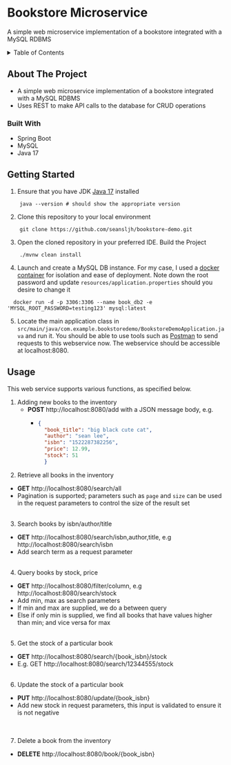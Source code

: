 # Bookstore Microservice
A simple web microservice implementation of a bookstore integrated with a MySQL RDBMS

<!-- TABLE OF CONTENTS -->
<details>
  <summary>Table of Contents</summary>
  <ol>
    <li>
      <a href="#about-the-project">About The Project</a>
      <ul>
        <li><a href="#built-with">Built With</a></li>
      </ul>
    </li>
    <li>
      <a href="#getting-started">Getting Started</a>
      <ul>
        <li><a href="#prerequisites">Prerequisites</a></li>
        <li><a href="#installation">Installation</a></li>
      </ul>
    </li>
    <li><a href="#usage">Usage</a></li>
    <li><a href="#acknowledgments">Acknowledgments</a></li>
  </ol>
</details>

<!-- ABOUT THE PROJECT -->
## About The Project
- A simple web microservice implementation of a bookstore integrated with a MySQL RDBMS
- Uses REST to make API calls to the database for CRUD operations 

### Built With
* Spring Boot
* MySQL
* Java 17


<!-- GETTING STARTED -->
## Getting Started
1. Ensure that you have JDK [Java 17](https://www.oracle.com/java/technologies/javase/jdk17-archive-downloads.html) installed
```shell
    java --version # should show the appropriate version
```
2. Clone this repository to your local environment
```shell
    git clone https://github.com/seansljh/bookstore-demo.git
```
3. Open the cloned repository in your preferred IDE. Build the Project
```shell
    ./mvnw clean install
```
4. Launch and create a MySQL DB instance. For my case, I used a [docker container](https://www.docker.com/) for isolation and ease of deployment. Note down the root password and update `resources/application.properties` should you desire to change it
```shell
  docker run -d -p 3306:3306 --name book_db2 -e 'MYSQL_ROOT_PASSWORD=testing123' mysql:latest
```
5. Locate the main application class in `src/main/java/com.example.bookstoredemo/BookstoreDemoApplication.java` and run it. You should be able to use tools such as [Postman](https://www.postman.com/) to send requests to this webservice now. The webservice should be accessible at localhost:8080.

<!-- USAGE EXAMPLES -->

## Usage
This web service supports various functions, as specified below. 
1. Adding new books to the inventory 
   - **POST** http://localhost:8080/add with a JSON message body, e.g.
     - ```json 
       {
         "book_title": "big black cute cat",
         "author": "sean lee",
         "isbn": "1522287382256",
         "price": 12.99,
         "stock": 51
         }
       ```
2. Retrieve all books in the inventory
- **GET** http://localhost:8080/search/all
- Pagination is supported; parameters such as `page` and `size` can be used in the request parameters to control the size of the result set
<br/><br/>
3. Search books by isbn/author/title
- **GET** http://localhost:8080/search/isbn,author,title, e.g http://localhost:8080/search/isbn
- Add search term as a request parameter
<br/><br/>
4. Query books by stock, price 
- **GET** http://localhost:8080/filter/column, e.g http://localhost:8080/search/stock
- Add min, max as search parameters 
- If min and max are supplied, we do a between query
- Else if only min is supplied, we find all books that have values higher than min; and vice versa for max
<br/><br/>
5. Get the stock of a particular book
- **GET** http://localhost:8080/search/{book_isbn}/stock
- E.g. GET http://localhost:8080/search/12344555/stock
<br/><br/>
6. Update the stock of a particular book
- **PUT** http://localhost:8080/update/{book_isbn}
- Add new stock in request parameters, this input is validated to ensure it is not negative  
<br/><br/>
7. Delete a book from the inventory
- **DELETE** http://localhost:8080/book/{book_isbn}